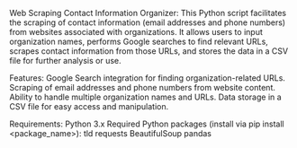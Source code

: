 Web Scraping Contact Information Organizer:
This Python script facilitates the scraping of contact information (email addresses and phone numbers) from websites associated with organizations. 
It allows users to input organization names, performs Google searches to find relevant URLs, scrapes contact information from those URLs, and stores 
the data in a CSV file for further analysis or use.

Features:
Google Search integration for finding organization-related URLs.
Scraping of email addresses and phone numbers from website content.
Ability to handle multiple organization names and URLs.
Data storage in a CSV file for easy access and manipulation.

Requirements:
Python 3.x
Required Python packages (install via pip install <package_name>):
tld
requests
BeautifulSoup
pandas

